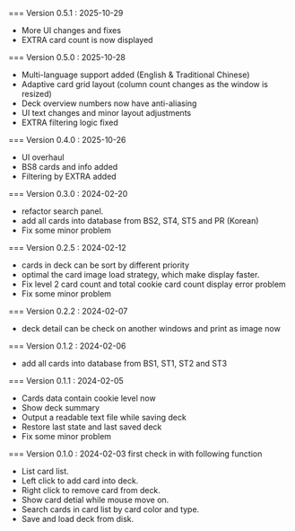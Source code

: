 === Version 0.5.1 : 2025-10-29
- More UI changes and fixes
- EXTRA card count is now displayed

=== Version 0.5.0 : 2025-10-28
- Multi-language support added (English & Traditional Chinese)
- Adaptive card grid layout (column count changes as the window is resized)
- Deck overview numbers now have anti-aliasing
- UI text changes and minor layout adjustments
- EXTRA filtering logic fixed

=== Version 0.4.0 : 2025-10-26
- UI overhaul
- BS8 cards and info added
- Filtering by EXTRA added

=== Version 0.3.0 : 2024-02-20
- refactor search panel.
- add all cards into database from BS2, ST4, ST5 and PR (Korean)
- Fix some minor problem

=== Version 0.2.5 : 2024-02-12
- cards in deck can be sort by different priority
- optimal the card image load strategy, which make display faster.
- Fix level 2 card count and total cookie card count display error problem
- Fix some minor problem

=== Version 0.2.2 : 2024-02-07
- deck detail can be check on another windows and print as image now

=== Version 0.1.2 : 2024-02-06
- add all cards into database from BS1, ST1, ST2 and ST3

=== Version 0.1.1 : 2024-02-05
- Cards data contain cookie level now
- Show deck summary
- Output a readable text file while saving deck
- Restore last state and last saved deck
- Fix some minor problem

=== Version 0.1.0 : 2024-02-03
first check in with following function
- List card list.
- Left click to add card into deck.
- Right click to remove card from deck.
- Show card detial while mouse move on.
- Search cards in card list by card color and type.
- Save and load deck from disk.
